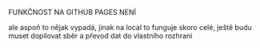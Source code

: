 FUNKČNOST NA GITHUB PAGES NENÍ

ale aspoň to nějak vypadá, jinak na local to funguje skoro celé, ještě budu muset dopilovat sběr a převod dat do vlastního rozhraní
